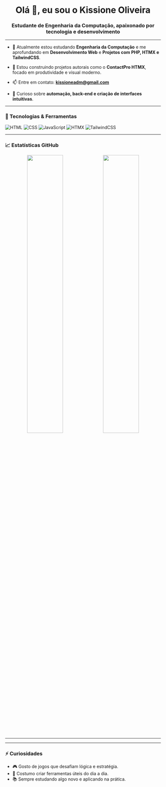 <h1 align="center">Olá 👋, eu sou o Kissione Oliveira</h1>
<h3 align="center">Estudante de Engenharia da Computação, apaixonado por tecnologia e desenvolvimento</h3>

---

- 🌱 Atualmente estou estudando **Engenharia da Computação** e me aprofundando em **Desenvolvimento Web** e **Projetos com PHP, HTMX e TailwindCSS**.

- 💼 Estou construindo projetos autorais como o **ContactPro HTMX**, focado em produtividade e visual moderno.

- 📫 Entre em contato: **kissioneadm@gmail.com** 

- 💬 Curioso sobre **automação, back-end e criação de interfaces intuitivas**.

---

### 🚀 Tecnologias & Ferramentas
![HTML](https://img.shields.io/badge/-HTML5-e34c26?style=flat-square&logo=html5&logoColor=white)
![CSS](https://img.shields.io/badge/-CSS3-1572b6?style=flat-square&logo=css3)
![JavaScript](https://img.shields.io/badge/-JavaScript-f7df1e?style=flat-square&logo=javascript&logoColor=black)
![HTMX](https://img.shields.io/badge/-HTMX-336699?style=flat-square)
![TailwindCSS](https://img.shields.io/badge/-TailwindCSS-38bdf8?style=flat-square&logo=tailwind-css&logoColor=white)

---

### 📈 Estatísticas GitHub
<p align="center">
  <img width="48%" src="https://github-readme-stats.vercel.app/api?username=KissioneOliveira&show_icons=true&theme=tokyonight" />
  <img width="48%" src="https://github-readme-streak-stats.herokuapp.com/?user=KissioneOliveira&theme=tokyonight" />
</p>

---


---

### ⚡ Curiosidades
- 🎮 Gosto de jogos que desafiam lógica e estratégia.
- 🔧 Costumo criar ferramentas úteis do dia a dia.
- 📚 Sempre estudando algo novo e aplicando na prática.
